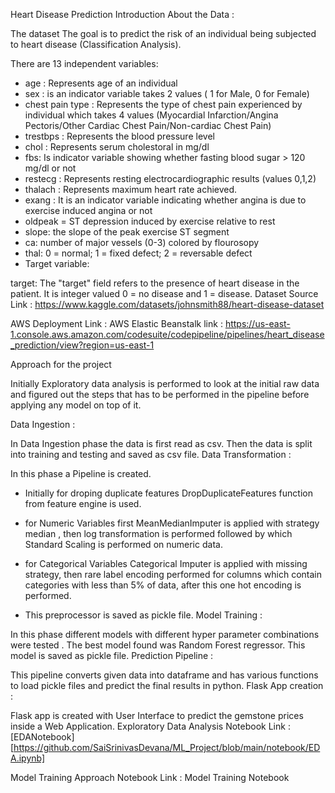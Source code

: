 Heart Disease Prediction 
Introduction About the Data :

The dataset The goal is to predict the risk of an individual being subjected to heart disease (Classification Analysis).

There are 13 independent variables:

- age : Represents age of an individual
- sex : is an indicator variable takes 2 values ( 1 for Male, 0 for Female)
- chest pain type : Represents the type of chest pain experienced by individual which takes 4 values (Myocardial Infarction/Angina Pectoris/Other Cardiac Chest Pain/Non-cardiac Chest Pain) 
- trestbps : Represents the blood pressure level
- chol : Represents serum cholestoral in mg/dl
- fbs: Is indicator variable showing whether fasting blood sugar > 120 mg/dl or not
- restecg : Represents resting electrocardiographic results (values 0,1,2)
- thalach : Represents maximum heart rate achieved.
- exang : It is an indicator variable indicating whether angina is due to exercise induced angina or not
- oldpeak = ST depression induced by exercise relative to rest
- slope: the slope of the peak exercise ST segment
- ca: number of major vessels (0-3) colored by flourosopy
- thal: 0 = normal; 1 = fixed defect; 2 = reversable defect
- Target variable:

target: The "target" field refers to the presence of heart disease in the patient. It is integer valued 0 = no disease and 1 = disease.
Dataset Source Link : https://www.kaggle.com/datasets/johnsmith88/heart-disease-dataset

AWS Deployment Link :
AWS Elastic Beanstalk link : https://us-east-1.console.aws.amazon.com/codesuite/codepipeline/pipelines/heart_disease_prediction/view?region=us-east-1


Approach for the project

Initially Exploratory data analysis is performed to look at the initial raw data and figured out the steps that has to be performed in the pipeline before applying any model on top of it. 

Data Ingestion :

In Data Ingestion phase the data is first read as csv.
Then the data is split into training and testing and saved as csv file.
Data Transformation :

In this phase a Pipeline is created.
- Initially for droping duplicate features DropDuplicateFeatures function from feature engine is used.

- for Numeric Variables first MeanMedianImputer is applied with strategy median , then log transformation is performed followed by which Standard Scaling is performed on numeric data.
- for Categorical Variables Categorical Imputer is applied with missing strategy, then rare label encoding performed for columns which contain categories with less than 5% of data, after this one hot encoding is performed.
- This preprocessor is saved as pickle file.
Model Training :

In this phase different models with different hyper parameter combinations were tested . The best model found was Random Forest regressor.
This model is saved as pickle file.
Prediction Pipeline :

This pipeline converts given data into dataframe and has various functions to load pickle files and predict the final results in python.
Flask App creation :

Flask app is created with User Interface to predict the gemstone prices inside a Web Application.
Exploratory Data Analysis Notebook
Link :[EDANotebook] [https://github.com/SaiSrinivasDevana/ML_Project/blob/main/notebook/EDA.ipynb]

Model Training Approach Notebook
Link : Model Training Notebook



